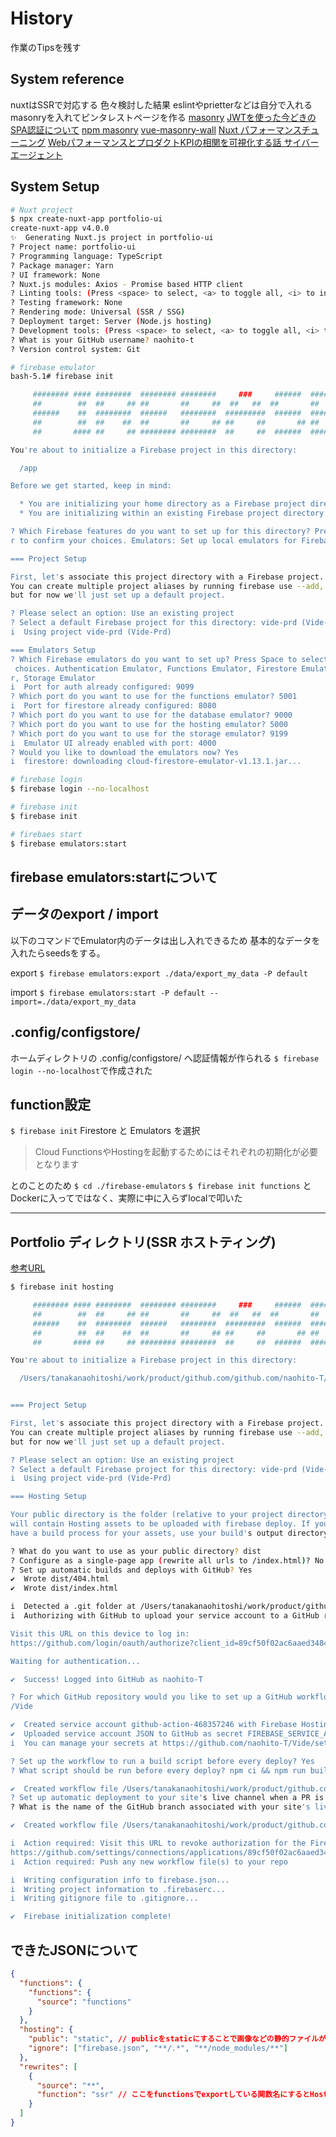# History

作業のTipsを残す

## System reference

nuxtはSSRで対応する
色々検討した結果
eslintやprietterなどは自分で入れる
masonryを入れてピンタレストページを作る
[masonry](https://nori-life.com/vue-js-masonry/)
[JWTを使った今どきのSPA認証について](https://tech.hicustomer.jp/posts/modern-authentication-in-hosting-spa/)
[npm masonry](https://www.npmjs.com/package/vue-masonry)
[vue-masonry-wall](https://mebee.info/2020/09/26/post-14387/)
[Nuxt パフォーマンスチューニング](https://zenn.dev/sengosha/articles/6fcf1d0407fcd7)
[WebパフォーマンスとプロダクトKPIの相関を可視化する話 サイバーエージェント](https://developers.cyberagent.co.jp/blog/archives/9540/)

## System Setup

```sh
# Nuxt project
$ npx create-nuxt-app portfolio-ui
create-nuxt-app v4.0.0
✨  Generating Nuxt.js project in portfolio-ui
? Project name: portfolio-ui
? Programming language: TypeScript
? Package manager: Yarn
? UI framework: None
? Nuxt.js modules: Axios - Promise based HTTP client
? Linting tools: (Press <space> to select, <a> to toggle all, <i> to invert selection)
? Testing framework: None
? Rendering mode: Universal (SSR / SSG)
? Deployment target: Server (Node.js hosting)
? Development tools: (Press <space> to select, <a> to toggle all, <i> to invert selection)
? What is your GitHub username? naohito-t
? Version control system: Git
```

```sh
# firebase emulator
bash-5.1# firebase init

     ######## #### ########  ######## ########     ###     ######  ########
     ##        ##  ##     ## ##       ##     ##  ##   ##  ##       ##
     ######    ##  ########  ######   ########  #########  ######  ######
     ##        ##  ##    ##  ##       ##     ## ##     ##       ## ##
     ##       #### ##     ## ######## ########  ##     ##  ######  ########

You're about to initialize a Firebase project in this directory:

  /app

Before we get started, keep in mind:

  * You are initializing your home directory as a Firebase project directory
  * You are initializing within an existing Firebase project directory

? Which Firebase features do you want to set up for this directory? Press Space to select features, then Ente
r to confirm your choices. Emulators: Set up local emulators for Firebase products

=== Project Setup

First, let's associate this project directory with a Firebase project.
You can create multiple project aliases by running firebase use --add,
but for now we'll just set up a default project.

? Please select an option: Use an existing project
? Select a default Firebase project for this directory: vide-prd (Vide-Prd)
i  Using project vide-prd (Vide-Prd)

=== Emulators Setup
? Which Firebase emulators do you want to set up? Press Space to select emulators, then Enter to confirm your
 choices. Authentication Emulator, Functions Emulator, Firestore Emulator, Database Emulator, Hosting Emulato
r, Storage Emulator
i  Port for auth already configured: 9099
? Which port do you want to use for the functions emulator? 5001
i  Port for firestore already configured: 8080
? Which port do you want to use for the database emulator? 9000
? Which port do you want to use for the hosting emulator? 5000
? Which port do you want to use for the storage emulator? 9199
i  Emulator UI already enabled with port: 4000
? Would you like to download the emulators now? Yes
i  firestore: downloading cloud-firestore-emulator-v1.13.1.jar...
```

```sh
# firebase login
$ firebase login --no-localhost

# firebase init
$ firebase init

# firebaes start
$ firebase emulators:start
```

## firebase emulators:startについて

## データのexport / import

以下のコマンドでEmulator内のデータは出し入れできるため
基本的なデータを入れたらseedsをする。

export
`$ firebase emulators:export ./data/export_my_data -P default`

import
`$ firebase emulators:start -P default --import=./data/export_my_data`

## .config/configstore/

ホームディレクトリの .config/configstore/ へ認証情報が作られる
`$ firebase login --no-localhost`で作成された

## function設定

`$ firebase init`
Firestore と Emulators を選択

>Cloud FunctionsやHostingを起動するためにはそれぞれの初期化が必要となります

とのことのため
`$ cd ./firebase-emulators`
`$ firebase init functions`
とDockerに入ってではなく、実際に中に入らずlocalで叩いた

---

## Portfolio ディレクトリ(SSR ホストティング)

[参考URL](https://zenn.dev/kokota/articles/cd2aa18365aa91)


```sh
$ firebase init hosting

     ######## #### ########  ######## ########     ###     ######  ########
     ##        ##  ##     ## ##       ##     ##  ##   ##  ##       ##
     ######    ##  ########  ######   ########  #########  ######  ######
     ##        ##  ##    ##  ##       ##     ## ##     ##       ## ##
     ##       #### ##     ## ######## ########  ##     ##  ######  ########

You're about to initialize a Firebase project in this directory:

  /Users/tanakanaohitoshi/work/product/github.com/github.com/naohito-T/Vide/portfolio-ui


=== Project Setup

First, let's associate this project directory with a Firebase project.
You can create multiple project aliases by running firebase use --add,
but for now we'll just set up a default project.

? Please select an option: Use an existing project
? Select a default Firebase project for this directory: vide-prd (Vide-Prd)
i  Using project vide-prd (Vide-Prd)

=== Hosting Setup

Your public directory is the folder (relative to your project directory) that
will contain Hosting assets to be uploaded with firebase deploy. If you
have a build process for your assets, use your build's output directory.

? What do you want to use as your public directory? dist
? Configure as a single-page app (rewrite all urls to /index.html)? No
? Set up automatic builds and deploys with GitHub? Yes
✔  Wrote dist/404.html
✔  Wrote dist/index.html

i  Detected a .git folder at /Users/tanakanaohitoshi/work/product/github.com/github.com/naohito-T/Vide
i  Authorizing with GitHub to upload your service account to a GitHub repository's secrets store.

Visit this URL on this device to log in:
https://github.com/login/oauth/authorize?client_id=89cf50f02ac6aaed3484&state=414968386&redirect_uri=http%3A%2F%2Flocalhost%3A9005&scope=read%3Auser%20repo%20public_repo

Waiting for authentication...

✔  Success! Logged into GitHub as naohito-T

? For which GitHub repository would you like to set up a GitHub workflow? (format: user/repository) naohito-T
/Vide

✔  Created service account github-action-468357246 with Firebase Hosting admin permissions.
✔  Uploaded service account JSON to GitHub as secret FIREBASE_SERVICE_ACCOUNT_VIDE_PRD.
i  You can manage your secrets at https://github.com/naohito-T/Vide/settings/secrets.

? Set up the workflow to run a build script before every deploy? Yes
? What script should be run before every deploy? npm ci && npm run build

✔  Created workflow file /Users/tanakanaohitoshi/work/product/github.com/github.com/naohito-T/Vide/.github/workflows/firebase-hosting-pull-request.yml
? Set up automatic deployment to your site's live channel when a PR is merged? Yes
? What is the name of the GitHub branch associated with your site's live channel? main

✔  Created workflow file /Users/tanakanaohitoshi/work/product/github.com/github.com/naohito-T/Vide/.github/workflows/firebase-hosting-merge.yml

i  Action required: Visit this URL to revoke authorization for the Firebase CLI GitHub OAuth App:
https://github.com/settings/connections/applications/89cf50f02ac6aaed3484
i  Action required: Push any new workflow file(s) to your repo

i  Writing configuration info to firebase.json...
i  Writing project information to .firebaserc...
i  Writing gitignore file to .gitignore...

✔  Firebase initialization complete!
```

## できたJSONについて

```json
{
  "functions": {
    "functions": {
      "source": "functions" 
    }
  },
  "hosting": {
    "public": "static", // publicをstaticにすることで画像などの静的ファイルがURL/ファイル名でアクセスできる
    "ignore": ["firebase.json", "**/.*", "**/node_modules/**"]
  },
  "rewrites": [
    {
      "source": "**",
      "function": "ssr" // ここをfunctionsでexportしている関数名にするとHostingのURLから関数にアクセス可能になる。
    }
  ]
}
```
